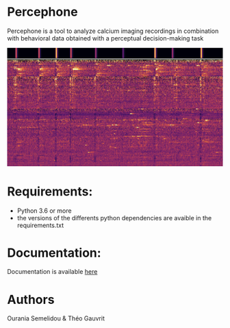 # Percephone
Percephone is a tool to analyze calcium imaging recordings in combination with behavioral data obtained with a perceptual decision-making task

![image info](docs/images/dff_trace_example2.png)

# Requirements:
  - Python 3.6 or more
  - the versions of the differents python dependencies are avaible in the requirements.txt

# Documentation:
Documentation is available [here](https://percephone.readthedocs.io/en/latest/)

# Authors
Ourania Semelidou & Théo Gauvrit
